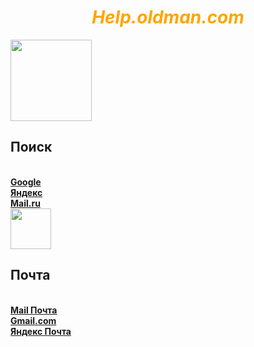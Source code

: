 <!DOCTYPE>
<html lang="ru">
<head>
  <meta charset="utf-8">
    <meta name="viewport" content="width=device-width, initial-scale=1, shrink-to-fit=no">
<link rel="stylesheet" href="https://maxcdn.bootstrapcdn.com/bootstrap/4.0.0/css/bootstrap.min.css" integrity="sha384-Gn5384xqQ1aoWXA+058RXPxPg6fy4IWvTNh0E263XmFcJlSAwiGgFAW/dAiS6JXm" crossorigin="anonymous">
</head>
<style>
body {background: url("https://static.independent.co.uk/s3fs-public/thumbnails/image/2017/07/11/11/harold-0.jpg")}
</style>
<body>
<div class="container">
<div class="row">
<div class="col-md-12">
<a id="q1"><h1><strong><em><center><font color="orange">Help.oldman.com </font></center></strong></em></h1></a>
 </div>
</div>
<div class="row">
<div class="col-md-3">
<img src="http://www.web-shpargalka.ru/image/istoria_razv_poisc_sistem.png" width="130px"/></br>
<h2>Поиск</h2></br>
<a href=http://google.com><strong>Google</strong></a></br>
<a href=http://yandex.com><strong>Яндекс</strong></a></br>
<a href=https://mail.ru/><strong>Mail.ru</strong></a></br>
</div>
<div class="col-md-9">
<img src="http://www.kirovsk.by/wp-content/uploads/2016/02/e-mail-icon.jpg" width="65px"/></br>
<h2>Почта</h2></br>
<a href=https://mail.ru><strong>Mail Почта</strong></a></br>
<a href=https://mail.google.com><strong>Gmail.com</strong></a></br>
<a href=https://mail.yandex.ru><strong>Яндекс Почта</strong></a>
<div class="col-md-15">
</div>
</div>
</div>
<script src="https://code.jquery.com/jquery-3.2.1.slim.min.js" integrity="sha384-KJ3o2DKtIkvYIK3UENzmM7KCkRr/rE9/Qpg6aAZGJwFDMVNA/GpGFF93hXpG5KkN" crossorigin="anonymous"></script>
<script src="https://cdnjs.cloudflare.com/ajax/libs/popper.js/1.12.9/umd/popper.min.js" integrity="sha384-ApNbgh9B+Y1QKtv3Rn7W3mgPxhU9K/ScQsAP7hUibX39j7fakFPskvXusvfa0b4Q" crossorigin="anonymous"></script>
<script src="https://maxcdn.bootstrapcdn.com/bootstrap/4.0.0/js/bootstrap.min.js" integrity="sha384-JZR6Spejh4U02d8jOt6vLEHfe/JQGiRRSQQxSfFWpi1MquVdAyjUar5+76PVCmYl" crossorigin="anonymous"></script>
<bgcolor="https://static.independent.co.uk/s3fs-public/thumbnails/image/2017/07/11/11/harold-0.jpg" width="1000px"/></br>
<link href="new 1.css" rel="stylesheet" type="text/css"
</body>
</html>
